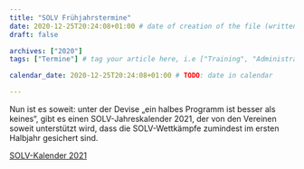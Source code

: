 ```yaml
---
title: "SOLV Frühjahrstermine"
date: 2020-12-25T20:24:08+01:00 # date of creation of the file (written)
draft: false

archives: ["2020"]
tags: ["Termine"] # tag your article here, i.e ["Training", "Administratives"]

calendar_date: 2020-12-25T20:24:08+01:00 # TODO: date in calendar

---
```


Nun ist es soweit: unter der Devise „ein halbes Programm ist besser als keines“, gibt es einen SOLV-Jahreskalender 2021, der von den Vereinen soweit unterstützt wird, dass die SOLV-Wettkämpfe zumindest im ersten Halbjahr gesichert sind.

[SOLV-Kalender 2021](/post/2020/13/Salzburger%20OL-Kalender%202021.pdf)

<!--more-->
